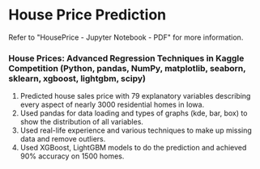 # House Price Prediction

Refer to "HousePrice - Jupyter Notebook - PDF" for more information.

### House Prices: Advanced Regression Techniques in Kaggle Competition (Python, pandas, NumPy, matplotlib, seaborn, sklearn, xgboost, lightgbm, scipy) 
1. Predicted house sales price with 79 explanatory variables describing every aspect of nearly 3000 residential homes in Iowa.
2. Used pandas for data loading and types of graphs (kde, bar, box) to show the distribution of all variables.
3. Used real-life experience and various techniques to make up missing data and remove outliers.
4. Used XGBoost, LightGBM models to do the prediction and achieved 90% accuracy on 1500 homes.
